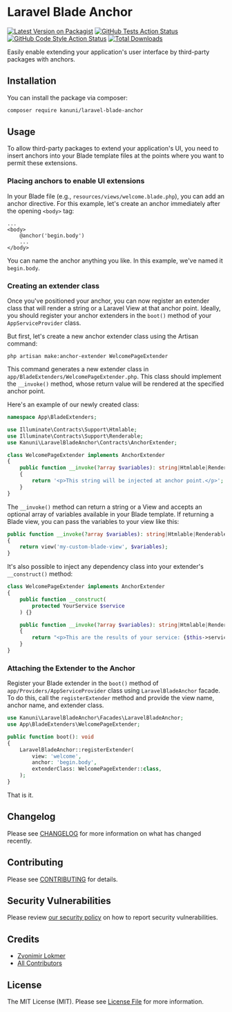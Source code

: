 # Laravel Blade Anchor

[![Latest Version on Packagist](https://img.shields.io/packagist/v/kanuni/laravel-blade-anchor.svg?style=flat-square)](https://packagist.org/packages/kanuni/laravel-blade-anchor)
[![GitHub Tests Action Status](https://img.shields.io/github/actions/workflow/status/kanuni/laravel-blade-anchor/run-tests.yml?branch=main&label=tests&style=flat-square)](https://github.com/kanuni/laravel-blade-anchor/actions?query=workflow%3Arun-tests+branch%3Amain)
[![GitHub Code Style Action Status](https://img.shields.io/github/actions/workflow/status/kanuni/laravel-blade-anchor/fix-php-code-style-issues.yml?branch=main&label=code%20style&style=flat-square)](https://github.com/kanuni/laravel-blade-anchor/actions?query=workflow%3A"Fix+PHP+code+style+issues"+branch%3Amain)
[![Total Downloads](https://img.shields.io/packagist/dt/kanuni/laravel-blade-anchor.svg?style=flat-square)](https://packagist.org/packages/kanuni/laravel-blade-anchor)

Easily enable extending your application's user interface by third-party packages with anchors.

## Installation

You can install the package via composer:

```bash
composer require kanuni/laravel-blade-anchor
```

## Usage

To allow third-party packages to extend your application's UI, you need to insert anchors into your Blade template files at the points where you want to permit these extensions.

### Placing anchors to enable UI extensions

In your Blade file (e.g., `resources/views/welcome.blade.php`), you can add an anchor directive. For this example, let's create an anchor immediately after the opening `<body>` tag:

```
...
<body>
    @anchor('begin.body')
    ...
</body>
```

You can name the anchor anything you like. In this example, we've named it `begin.body`.

### Creating an extender class

Once you've positioned your anchor, you can now register an extender class that will render a string or a Laravel View at that anchor point. Ideally, you should register your anchor extenders in the `boot()` method of your `AppServiceProvider` class.

But first, let's create a new anchor extender class using the Artisan command:

```
php artisan make:anchor-extender WelcomePageExtender
```

This command generates a new extender class in `app/BladeExtenders/WelcomePageExtender.php`. This class should implement the `__invoke()` method, whose return value will be rendered at the specified anchor point.

Here's an example of our newly created class:

```php
namespace App\BladeExtenders;

use Illuminate\Contracts\Support\Htmlable;
use Illuminate\Contracts\Support\Renderable;
use Kanuni\LaravelBladeAnchor\Contracts\AnchorExtender;

class WelcomePageExtender implements AnchorExtender
{
    public function __invoke(?array $variables): string|Htmlable|Renderable
    {
        return '<p>This string will be injected at anchor point.</p>';
    }
}
```

The `__invoke()` method can return a string or a View and accepts an optional array of variables available in your Blade template. If returning a Blade view, you can pass the variables to your view like this:

```php
public function __invoke(?array $variables): string|Htmlable|Renderable
{
    return view('my-custom-blade-view', $variables);
}
```

It's also possible to inject any dependency class into your extender's `__construct()` method:

```php
class WelcomePageExtender implements AnchorExtender
{
    public function __construct(
        protected YourService $service
    ) {}

    public function __invoke(?array $variables): string|Htmlable|Renderable
    {
        return "<p>This are the results of your service: {$this->service->getResults()}</p>";
    }
}
```

### Attaching the Extender to the Anchor

Register your Blade extender in the `boot()` method of `app/Providers/AppServiceProvider` class using  `LaravelBladeAnchor` facade. To do this, call the `registerExtender` method and provide the view name, anchor name, and extender class.

```php
use Kanuni\LaravelBladeAnchor\Facades\LaravelBladeAnchor;
use App\BladeExtenders\WelcomePageExtender;

public function boot(): void
{
    LaravelBladeAnchor::registerExtender(
        view: 'welcome',
        anchor: 'begin.body',
        extenderClass: WelcomePageExtender::class,
    );
}
```

That is it.

## Changelog

Please see [CHANGELOG](CHANGELOG.md) for more information on what has changed recently.

## Contributing

Please see [CONTRIBUTING](CONTRIBUTING.md) for details.

## Security Vulnerabilities

Please review [our security policy](../../security/policy) on how to report security vulnerabilities.

## Credits

- [Zvonimir Lokmer](https://github.com/tjodalv)
- [All Contributors](../../contributors)

## License

The MIT License (MIT). Please see [License File](LICENSE.md) for more information.
